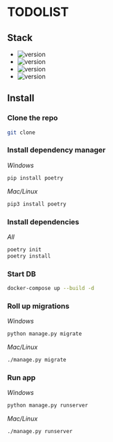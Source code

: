 # TODOLIST

## Stack

* ![version](https://img.shields.io/badge/Poetry-v1.2.2-informational/?style=for-the-badge&logo=Poetry)
* ![version](https://img.shields.io/badge/Python-v3.10.6-informational/?style=for-the-badge&logo=Python)
* ![version](https://img.shields.io/badge/Django-v4.1.3-informational/?style=for-the-badge&logo=Django)
* ![version](https://img.shields.io/badge/Postgresql-v15.0-informational/?style=for-the-badge&logo=Postgresql)

## Install

### Clone the repo

```sh
git clone
```

### Install dependency manager

_Windows_

```sh
pip install poetry
```

_Mac/Linux_

```sh
pip3 install poetry
```

### Install dependencies

_All_

```sh
poetry init
poetry install
```

### Start DB

```sh
docker-compose up --build -d
```

### Roll up migrations

_Windows_

```sh
python manage.py migrate
```

_Mac/Linux_

```sh
./manage.py migrate
```

### Run app

_Windows_

```sh
python manage.py runserver
```

_Mac/Linux_

```sh
./manage.py runserver
```